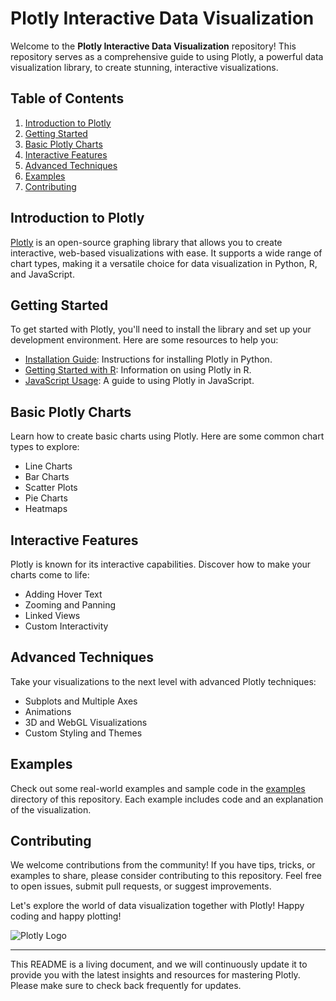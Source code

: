 # Plotly Interactive Data Visualization

Welcome to the **Plotly Interactive Data Visualization** repository! This repository serves as a comprehensive guide to using Plotly, a powerful data visualization library, to create stunning, interactive visualizations.

## Table of Contents
1. [Introduction to Plotly](#introduction-to-plotly)
2. [Getting Started](#getting-started)
3. [Basic Plotly Charts](#basic-plotly-charts)
4. [Interactive Features](#interactive-features)
5. [Advanced Techniques](#advanced-techniques)
6. [Examples](#examples)
7. [Contributing](#contributing)

## Introduction to Plotly
[Plotly](https://plotly.com/) is an open-source graphing library that allows you to create interactive, web-based visualizations with ease. It supports a wide range of chart types, making it a versatile choice for data visualization in Python, R, and JavaScript.

## Getting Started
To get started with Plotly, you'll need to install the library and set up your development environment. Here are some resources to help you:

- [Installation Guide](https://plotly.com/python/getting-started/): Instructions for installing Plotly in Python.
- [Getting Started with R](https://plotly.com/r/getting-started/): Information on using Plotly in R.
- [JavaScript Usage](https://plotly.com/javascript/getting-started/): A guide to using Plotly in JavaScript.

## Basic Plotly Charts
Learn how to create basic charts using Plotly. Here are some common chart types to explore:

- Line Charts
- Bar Charts
- Scatter Plots
- Pie Charts
- Heatmaps

## Interactive Features
Plotly is known for its interactive capabilities. Discover how to make your charts come to life:

- Adding Hover Text
- Zooming and Panning
- Linked Views
- Custom Interactivity

## Advanced Techniques
Take your visualizations to the next level with advanced Plotly techniques:

- Subplots and Multiple Axes
- Animations
- 3D and WebGL Visualizations
- Custom Styling and Themes

## Examples
Check out some real-world examples and sample code in the [examples](./examples/) directory of this repository. Each example includes code and an explanation of the visualization.

## Contributing
We welcome contributions from the community! If you have tips, tricks, or examples to share, please consider contributing to this repository. Feel free to open issues, submit pull requests, or suggest improvements.

Let's explore the world of data visualization together with Plotly! Happy coding and happy plotting!

![Plotly Logo](https://plotly.com/assets/images/plotly-logo-2017.svg)

---

This README is a living document, and we will continuously update it to provide you with the latest insights and resources for mastering Plotly. Please make sure to check back frequently for updates.
